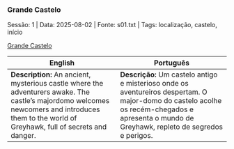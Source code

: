 ### Grande Castelo

Sessão: 1 | Data: 2025-08-02 | Fonte: s01.txt | Tags: localização, castelo, início

[Grande Castelo](grande_castelo.png)

| English | Português |
|---------|-----------|
| **Description:** An ancient, mysterious castle where the adventurers awake. The castle’s majordomo welcomes newcomers and introduces them to the world of Greyhawk, full of secrets and danger. | **Descrição:** Um castelo antigo e misterioso onde os aventureiros despertam. O major-domo do castelo acolhe os recém-chegados e apresenta o mundo de Greyhawk, repleto de segredos e perigos. |
